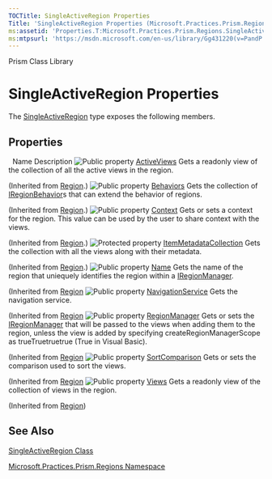 ```yaml
---
TOCTitle: SingleActiveRegion Properties
Title: 'SingleActiveRegion Properties (Microsoft.Practices.Prism.Regions)'
ms:assetid: 'Properties.T:Microsoft.Practices.Prism.Regions.SingleActiveRegion'
ms:mtpsurl: 'https://msdn.microsoft.com/en-us/library/Gg431220(v=PandP.50)'
---
```


Prism Class Library

SingleActiveRegion Properties
=============================

The [SingleActiveRegion](https://msdn.microsoft.com/en-us/library/microsoft.practices.prism.regions.singleactiveregion(v=pandp.50)) type exposes the following members.

Properties
----------

<span id="propertyTableToggle"></span>
 
Name
Description
![](https://msdn.microsoft.com/en-us/Gg431220.pubproperty(en-us,PandP.50).gif "Public property")
[ActiveViews](https://msdn.microsoft.com/en-us/library/microsoft.practices.prism.regions.region.activeviews(v=pandp.50))
Gets a readonly view of the collection of all the active views in the region.

(Inherited from [Region](https://msdn.microsoft.com/en-us/library/microsoft.practices.prism.regions.region(v=pandp.50)).)
![](https://msdn.microsoft.com/en-us/Gg431220.pubproperty(en-us,PandP.50).gif "Public property")
[Behaviors](https://msdn.microsoft.com/en-us/library/microsoft.practices.prism.regions.region.behaviors(v=pandp.50))
Gets the collection of [IRegionBehavior](https://msdn.microsoft.com/en-us/library/microsoft.practices.prism.regions.iregionbehavior(v=pandp.50))s that can extend the behavior of regions.

(Inherited from [Region](https://msdn.microsoft.com/en-us/library/microsoft.practices.prism.regions.region(v=pandp.50)).)
![](https://msdn.microsoft.com/en-us/Gg431220.pubproperty(en-us,PandP.50).gif "Public property")
[Context](https://msdn.microsoft.com/en-us/library/microsoft.practices.prism.regions.region.context(v=pandp.50))
Gets or sets a context for the region. This value can be used by the user to share context with the views.

(Inherited from [Region](https://msdn.microsoft.com/en-us/library/microsoft.practices.prism.regions.region(v=pandp.50)).)
![](https://msdn.microsoft.com/en-us/Gg431220.protproperty(en-us,PandP.50).gif "Protected property")
[ItemMetadataCollection](https://msdn.microsoft.com/en-us/library/microsoft.practices.prism.regions.region.itemmetadatacollection(v=pandp.50))
Gets the collection with all the views along with their metadata.

(Inherited from [Region](https://msdn.microsoft.com/en-us/library/microsoft.practices.prism.regions.region(v=pandp.50)).)
![](https://msdn.microsoft.com/en-us/Gg431220.pubproperty(en-us,PandP.50).gif "Public property")
[Name](https://msdn.microsoft.com/en-us/library/microsoft.practices.prism.regions.region.name(v=pandp.50))
Gets the name of the region that uniequely identifies the region within a [IRegionManager](https://msdn.microsoft.com/en-us/library/microsoft.practices.prism.regions.iregionmanager(v=pandp.50)).

(Inherited from [Region](https://msdn.microsoft.com/en-us/library/microsoft.practices.prism.regions.region(v=pandp.50))
![](https://msdn.microsoft.com/en-us/Gg431220.pubproperty(en-us,PandP.50).gif "Public property")
[NavigationService](https://msdn.microsoft.com/en-us/library/microsoft.practices.prism.regions.region.navigationservice(v=pandp.50))
Gets the navigation service.

(Inherited from [Region](https://msdn.microsoft.com/en-us/library/microsoft.practices.prism.regions.region(v=pandp.50))
![](https://msdn.microsoft.com/en-us/Gg431220.pubproperty(en-us,PandP.50).gif "Public property")
[RegionManager](https://msdn.microsoft.com/en-us/library/microsoft.practices.prism.regions.region.regionmanager(v=pandp.50))
Gets or sets the [IRegionManager](https://msdn.microsoft.com/en-us/library/microsoft.practices.prism.regions.iregionmanager(v=pandp.50)) that will be passed to the views when adding them to the region, unless the view is added by specifying createRegionManagerScope as trueTruetruetrue (True in Visual Basic).

(Inherited from [Region](https://msdn.microsoft.com/en-us/library/microsoft.practices.prism.regions.region(v=pandp.50))
![](https://msdn.microsoft.com/en-us/Gg431220.pubproperty(en-us,PandP.50).gif "Public property")
[SortComparison](https://msdn.microsoft.com/en-us/library/microsoft.practices.prism.regions.region.sortcomparison(v=pandp.50))
Gets or sets the comparison used to sort the views.

(Inherited from [Region](https://msdn.microsoft.com/en-us/library/microsoft.practices.prism.regions.region(v=pandp.50))
![](https://msdn.microsoft.com/en-us/Gg431220.pubproperty(en-us,PandP.50).gif "Public property")
[Views](https://msdn.microsoft.com/en-us/library/microsoft.practices.prism.regions.region.views(v=pandp.50))
Gets a readonly view of the collection of views in the region.

(Inherited from [Region](https://msdn.microsoft.com/en-us/library/microsoft.practices.prism.regions.region(v=pandp.50)))

See Also
--------

<span id="seeAlsoToggle"></span>
[SingleActiveRegion Class](https://msdn.microsoft.com/en-us/library/microsoft.practices.prism.regions.singleactiveregion(v=pandp.50))

[Microsoft.Practices.Prism.Regions Namespace](https://msdn.microsoft.com/en-us/library/microsoft.practices.prism.regions(v=pandp.50))
